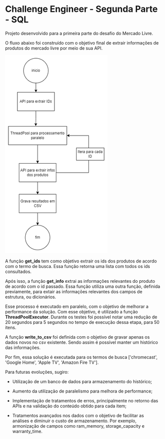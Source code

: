 # Challenge Engineer - Segunda Parte - SQL

Projeto desenvolvido para a primeira parte do desafio do Mercado Livre.

O fluxo abaixo foi construído com o objetivo final de extrair informações de produtos do mercado livre por meio de sua API.

![ETL Mercado Livre](imagens/DiagramaETL.drawio.png)

A função **get_ids** tem como objetivo extrair os ids dos produtos de acordo com o termo de busca. Essa função retorna uma lista com todos os ids consultados.

Após isso, a função **get_info** extrai as informações relevantes do produto de acordo com o id passado. Essa função utiliza uma outra função, definida previamente, para extair as informações relevantes dos campos de estrutura, ou dicionários.

Esse processo é executado em paralelo, com o objetivo de melhorar a performance da solução. Com esse objetivo, é utilizado a função **ThreadPoolExecutor**. Durante os testes foi possível notar uma redução de 20 segundos para 5 segundos no tempo de execução dessa etapa, para 50 itens.

A função **write_to_csv** foi definida com o objetivo de gravar apenas os dados novos no csv existente. Sendo assim é possível manter um histórico das informações.

Por fim, essa solução é executada para os termos de busca ['chromecast', 'Google Home', 'Apple TV', 'Amazon Fire TV'].

Para futuras evoluções, sugiro:

- Utilização de um banco de dados para armazenamento do histórico;

- Aumento da utilização de paralelismo para melhora de performance;

- Implementação de tratamentos de erros, principalmente no retorno das APIs e na validação do conteúdo obtido para cada item;

- Tratamentos avançados nos dados com o objetivo de facilitar as análises e diminuir o custo de armazenamento. Por exemplo, armonização de campos como ram_memory, storage_capacity e warranty_time.
